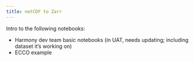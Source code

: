 ```yaml
---
title: netCDF to Zarr
---
```


Intro to the following notebooks: 

- Harmony dev team basic notebooks (in UAT, needs updating; including dataset it’s working on)
- ECCO example 

